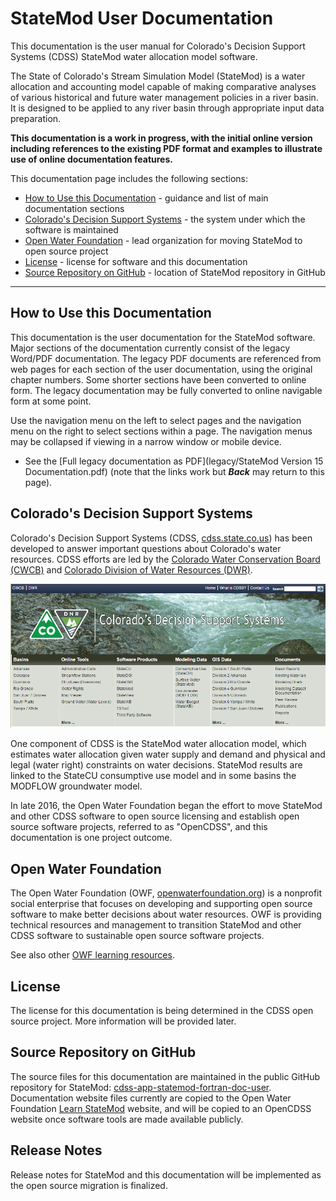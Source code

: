 # StateMod User Documentation #

This documentation is the user manual for Colorado's Decision Support Systems (CDSS) StateMod water allocation model software.

The State of Colorado's Stream Simulation Model (StateMod) is a water allocation and accounting model
capable of making comparative analyses of various historical and future water management policies in a river basin.
It is designed to be applied to any river basin through appropriate input data preparation. 

**This documentation is a work in progress, with the initial online version including references to the existing PDF format
and examples to illustrate use of online documentation features.**

This documentation page includes the following sections:

* [How to Use this Documentation](#how-to-use-this-documentation) - guidance and list of main documentation sections
* [Colorado's Decision Support Systems](#colorados-decision-support-systems) - the system under which the software is maintained
* [Open Water Foundation](#open-water-foundation) - lead organization for moving StateMod to open source project
* [License](#license) - license for software and this documentation
* [Source Repository on GitHub](#source-repository-on-github) - location of StateMod repository in GitHub

------------

## How to Use this Documentation ##

This documentation is the user documentation for the StateMod software.
Major sections of the documentation currently consist of the legacy Word/PDF documentation. 
The legacy PDF documents are referenced from web pages for each section of the user documentation,
using the original chapter numbers.
Some shorter sections have been converted to online form.
The legacy documentation may be fully converted to online navigable form at some point.

Use the navigation menu on the left to select pages and the navigation menu on the right
to select sections within a page.
The navigation menus may be collapsed if viewing in a narrow window or mobile device.

* See the [Full legacy documentation as PDF](legacy/StateMod Version 15 Documentation.pdf) (note that the links work
but ***Back*** may return to this page).

## Colorado's Decision Support Systems ##

Colorado's Decision Support Systems (CDSS, [cdss.state.co.us](http://cdss.state.co.us))
has been developed to answer important questions about Colorado's water resources.
CDSS efforts are led by the [Colorado Water Conservation Board (CWCB)](http://cwcb.state.co.us)
and [Colorado Division of Water Resources (DWR)](http://water.state.co.us).

![CDSS Website](index-images/CDSS-website.png)

One component of CDSS is the StateMod water allocation model, which estimates water allocation given water supply and demand and
physical and legal (water right) constraints on water decisions.
StateMod results are linked to the StateCU consumptive use model and in some basins the MODFLOW groundwater model.

In late 2016, the Open Water Foundation began the effort to move StateMod and other CDSS software to open source licensing
and establish open source software projects, referred to as "OpenCDSS", and this documentation is one project outcome.

## Open Water Foundation ##

The Open Water Foundation (OWF, [openwaterfoundation.org](http://openwaterfoundation.org)) is a nonprofit social enterprise
that focuses on developing and supporting open source software to make better
decisions about water resources.  OWF is providing technical resources and management to
transition StateMod and other CDSS software to sustainable open source software projects.

See also other [OWF learning resources](http://learn.openwaterfoundation.org).

## License ##

The license for this documentation is being determined in the CDSS open source project.
More information will be provided later.

## Source Repository on GitHub ##

The source files for this documentation are maintained in the public GitHub repository for StateMod: [cdss-app-statemod-fortran-doc-user](https://github.com/OpenWaterFoundation/cdss-app-statemod-fortran-doc-user).
Documentation website files currently are copied to the Open Water Foundation [Learn StateMod](http://learn.openwaterfoundation.org/cdss-learn-statemod/) website,
and will be copied to an OpenCDSS website once software tools are made available publicly.

## Release Notes ##

Release notes for StateMod and this documentation will be implemented as the open source migration is finalized.
